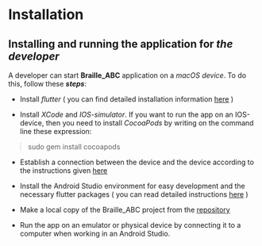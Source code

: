 # Installation

## Installing and running the application for ***the developer***

A developer can start **Braille_ABC** application on a *macOS device*. To do this, follow these ***steps***:

- Install *flutter* ( you can find detailed installation information [here](https://flutter.dev/docs/get-started/install/macos) )

- Install *XCode* and *IOS-simulator*. If you want to run the app on an IOS-device, then you need to install *CocoaPods* by writing on the command line these expression:
> sudo gem install cocoapods

- Establish a connection between the device and the device according to the instructions given [here](https://flutter.dev/docs/get-started/install/macos)

- Install the Android Studio environment for easy development and the necessary flutter packages ( you can read detailed instructions [here](https://flutter.dev/docs/get-started/editor) )

- Make a local copy of the Braille_ABC project from the [repository](https://github.com/braille-systems/learnbraille_ios/tree/main/braille_abc)

- Run the app on an emulator or physical device by connecting it to a computer when working in an Android Studio.